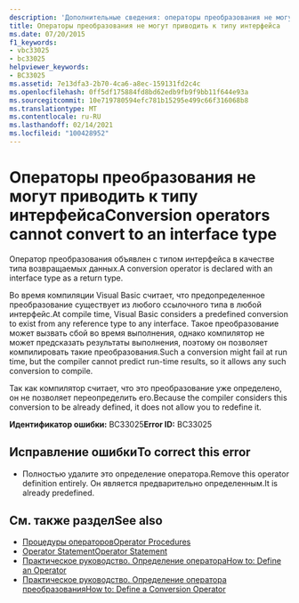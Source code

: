 ```yaml
---
description: 'Дополнительные сведения: операторы преобразования не могут быть преобразованы в тип интерфейса'
title: Операторы преобразования не могут приводить к типу интерфейса
ms.date: 07/20/2015
f1_keywords:
- vbc33025
- bc33025
helpviewer_keywords:
- BC33025
ms.assetid: 7e13dfa3-2b70-4ca6-a8ec-159131fd2c4c
ms.openlocfilehash: 0ff5df175884fd8bd62edb9fb9f9bb11f644e93a
ms.sourcegitcommit: 10e719780594efc781b15295e499c66f316068b8
ms.translationtype: MT
ms.contentlocale: ru-RU
ms.lasthandoff: 02/14/2021
ms.locfileid: "100428952"
---
```

# <a name="conversion-operators-cannot-convert-to-an-interface-type"></a><span data-ttu-id="934ef-103">Операторы преобразования не могут приводить к типу интерфейса</span><span class="sxs-lookup"><span data-stu-id="934ef-103">Conversion operators cannot convert to an interface type</span></span>

<span data-ttu-id="934ef-104">Оператор преобразования объявлен с типом интерфейса в качестве типа возвращаемых данных.</span><span class="sxs-lookup"><span data-stu-id="934ef-104">A conversion operator is declared with an interface type as a return type.</span></span>  
  
 <span data-ttu-id="934ef-105">Во время компиляции Visual Basic считает, что предопределенное преобразование существует из любого ссылочного типа в любой интерфейс.</span><span class="sxs-lookup"><span data-stu-id="934ef-105">At compile time, Visual Basic considers a predefined conversion to exist from any reference type to any interface.</span></span> <span data-ttu-id="934ef-106">Такое преобразование может вызвать сбой во время выполнения, однако компилятор не может предсказать результаты выполнения, поэтому он позволяет компилировать такие преобразования.</span><span class="sxs-lookup"><span data-stu-id="934ef-106">Such a conversion might fail at run time, but the compiler cannot predict run-time results, so it allows any such conversion to compile.</span></span>  
  
 <span data-ttu-id="934ef-107">Так как компилятор считает, что это преобразование уже определено, он не позволяет переопределить его.</span><span class="sxs-lookup"><span data-stu-id="934ef-107">Because the compiler considers this conversion to be already defined, it does not allow you to redefine it.</span></span>  
  
 <span data-ttu-id="934ef-108">**Идентификатор ошибки:** BC33025</span><span class="sxs-lookup"><span data-stu-id="934ef-108">**Error ID:** BC33025</span></span>  
  
## <a name="to-correct-this-error"></a><span data-ttu-id="934ef-109">Исправление ошибки</span><span class="sxs-lookup"><span data-stu-id="934ef-109">To correct this error</span></span>  
  
- <span data-ttu-id="934ef-110">Полностью удалите это определение оператора.</span><span class="sxs-lookup"><span data-stu-id="934ef-110">Remove this operator definition entirely.</span></span> <span data-ttu-id="934ef-111">Он является предварительно определенным.</span><span class="sxs-lookup"><span data-stu-id="934ef-111">It is already predefined.</span></span>  
  
## <a name="see-also"></a><span data-ttu-id="934ef-112">См. также раздел</span><span class="sxs-lookup"><span data-stu-id="934ef-112">See also</span></span>

- [<span data-ttu-id="934ef-113">Процедуры операторов</span><span class="sxs-lookup"><span data-stu-id="934ef-113">Operator Procedures</span></span>](../programming-guide/language-features/procedures/operator-procedures.md)
- [<span data-ttu-id="934ef-114">Operator Statement</span><span class="sxs-lookup"><span data-stu-id="934ef-114">Operator Statement</span></span>](../language-reference/statements/operator-statement.md)
- [<span data-ttu-id="934ef-115">Практическое руководство. Определение оператора</span><span class="sxs-lookup"><span data-stu-id="934ef-115">How to: Define an Operator</span></span>](../programming-guide/language-features/procedures/how-to-define-an-operator.md)
- [<span data-ttu-id="934ef-116">Практическое руководство. Определение оператора преобразования</span><span class="sxs-lookup"><span data-stu-id="934ef-116">How to: Define a Conversion Operator</span></span>](../programming-guide/language-features/procedures/how-to-define-a-conversion-operator.md)
